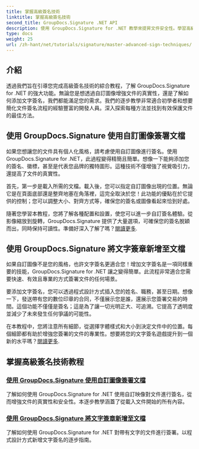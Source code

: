 ```yaml
---
title: 掌握高級簽名技術
linktitle: 掌握高級簽名技術
second_title: GroupDocs.Signature .NET API
description: 使用 GroupDocs.Signature for .NET 教學來提昇文件安全性。學習高級簽名技術，從自訂圖像到文字簽名。
type: docs
weight: 25
url: /zh-hant/net/tutorials/signature/master-advanced-sign-techniques/
---
```

## 介紹

透過我們旨在引導您完成高級簽名技術的綜合教程，了解 GroupDocs.Signature for .NET 的強大功能。無論您是想透過自訂圖像增強文件的真實性，還是了解如何添加文字簽名，我們都能滿足您的需求。我們的逐步教學非常適合初學者和想要簡化文件簽名流程的經驗豐富的開發人員。深入探索每種方法並找到有效保護文件的最佳方法。 

## 使用 GroupDocs.Signature 使用自訂圖像簽署文檔
如果您想讓您的文件具有個人化風格，請考慮使用自訂圖像進行簽名。使用 GroupDocs.Signature for .NET，此過程變得精簡且簡單。想像一下能夠添加您的簽名、徽標，甚至是代表您品牌的獨特圖形。這種技術不僅增強了視覺吸引力，還提高了文件的真實性。

首先，第一步是載入所需的文檔。載入後，您可以指定自訂圖像出現的位置。無論它是在頁面底部還是整齊地塞在角落裡，這完全取決於您！此功能的優點在於它提供的控制；您可以調整大小、對齊方式等，確保您的簽名或圖像看起來恰到好處。

隨著您學習本教程，您將了解各種配置和設置，使您可以進一步自訂簽名體驗。從影像縮放到旋轉，GroupDocs.Signature 提供了大量選項，可確保您的簽名脫穎而出，同時保持可讀性。準備好深入了解了嗎？[閱讀更多](./sign-documents-with-custom-image/).

## 使用 GroupDocs.Signature 將文字簽章新增至文檔
如果自訂圖像不是您的風格，也許文字簽名更適合您！增加文字簽名是一項同樣重要的技能，GroupDocs.Signature for .NET 讓之變得簡單。此流程非常適合您需要快速、有效且專業的方式簽署文件的任何場景。

要添加文字簽名，您可以透過程式設計方式插入您的姓名、職務，甚至日期。想像一下，發送帶有您的數位印章的合同，不僅展示您是誰，還展示您簽署交易的時間。這個功能不僅僅是簽名；這是為了讓一切光明正大、可追溯。它提高了透明度並減少了未來發生任何爭議的可能性。

在本教程中，您將注意所有細節，從選擇字體樣式和大小到決定文件中的位置。每個細節都有助於增強您簽署的文件的專業性。想要將您的文字簽名遊戲提升到一個新的水平嗎？[閱讀更多](./add-text-signatures-to-documents/).

## 掌握高級簽名技術教程
### [使用 GroupDocs.Signature 使用自訂圖像簽署文檔](./sign-documents-with-custom-image/)
了解如何使用 GroupDocs.Signature for .NET 使用自訂映像對文件進行簽名，從而增強文件的真實性和安全性。本逐步教學涵蓋了從載入文件開始的所有內容。
### [使用 GroupDocs.Signature 將文字簽章新增至文檔](./add-text-signatures-to-documents/)
了解如何使用 GroupDocs.Signature for .NET 對帶有文字的文件進行簽署。以程式設計方式新增文字簽名的逐步指南。